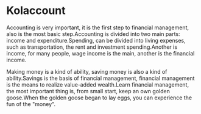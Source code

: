 # Kolaccount


Accounting is very important, it is the first step to financial management, also is the most basic step.Accounting is divided into two main parts: income and expenditure.Spending, can be divided into living expenses, such as transportation, the rent and investment spending.Another is income, for many people, wage income is the main, another is the financial income.
    
    
Making money is a kind of ability, saving money is also a kind of ability.Savings is the basis of financial management, financial management is the means to realize value-added wealth.Learn financial management, the most important thing is, from small start, keep an own golden goose.When the golden goose began to lay eggs, you can experience the fun of the "money".
